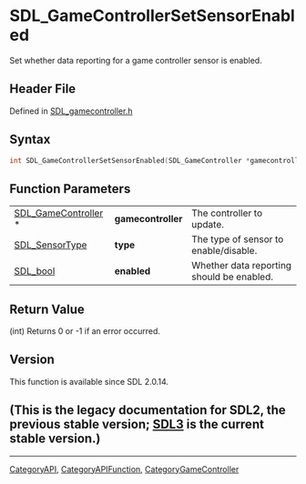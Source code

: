 # SDL_GameControllerSetSensorEnabled

Set whether data reporting for a game controller sensor is enabled.

## Header File

Defined in [SDL_gamecontroller.h](https://github.com/libsdl-org/SDL/blob/SDL2/include/SDL_gamecontroller.h)

## Syntax

```c
int SDL_GameControllerSetSensorEnabled(SDL_GameController *gamecontroller, SDL_SensorType type, SDL_bool enabled);
```

## Function Parameters

|                                            |                    |                                           |
| ------------------------------------------ | ------------------ | ----------------------------------------- |
| [SDL_GameController](SDL_GameController) * | **gamecontroller** | The controller to update.                 |
| [SDL_SensorType](SDL_SensorType)           | **type**           | The type of sensor to enable/disable.     |
| [SDL_bool](SDL_bool)                       | **enabled**        | Whether data reporting should be enabled. |

## Return Value

(int) Returns 0 or -1 if an error occurred.

## Version

This function is available since SDL 2.0.14.

## (This is the legacy documentation for SDL2, the previous stable version; [SDL3](https://wiki.libsdl.org/SDL3/) is the current stable version.)



----
[CategoryAPI](CategoryAPI), [CategoryAPIFunction](CategoryAPIFunction), [CategoryGameController](CategoryGameController)

